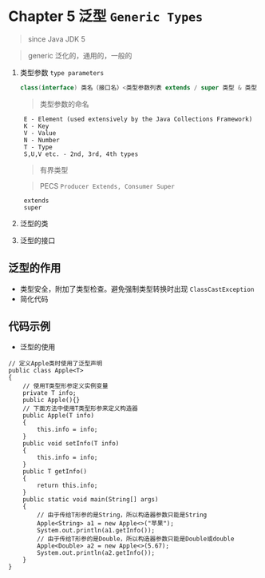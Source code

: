 # Chapter 5 泛型 `Generic Types`

> since Java JDK 5

> generic 泛化的，通用的，一般的

1. 类型参数 `type parameters`
    ```java
    class(interface) 类名（接口名）<类型参数列表 extends / super 类型 & 类型 & ...> {...}
    ```
    
    > 类型参数的命名

        E - Element (used extensively by the Java Collections Framework)
        K - Key
        V - Value
        N - Number
        T - Type
        S,U,V etc. - 2nd, 3rd, 4th types
        
    > 有界类型

    > PECS `Producer Extends, Consumer Super`
      
        extends
        super
   
2. 泛型的类
3. 泛型的接口

## 泛型的作用
- 类型安全，附加了类型检查。避免强制类型转换时出现 `ClassCastException`
- 简化代码

## 代码示例
- 泛型的使用

```
// 定义Apple类时使用了泛型声明
public class Apple<T>
{
    // 使用T类型形参定义实例变量
    private T info;
    public Apple(){}
    // 下面方法中使用T类型形参来定义构造器
    public Apple(T info)
    {
        this.info = info;
    }
    public void setInfo(T info)
    {
        this.info = info;
    }
    public T getInfo()
    {
        return this.info;
    }
    public static void main(String[] args)
    {
        // 由于传给T形参的是String，所以构造器参数只能是String
        Apple<String> a1 = new Apple<>("苹果");
        System.out.println(a1.getInfo());
        // 由于传给T形参的是Double，所以构造器参数只能是Double或double
        Apple<Double> a2 = new Apple<>(5.67);
        System.out.println(a2.getInfo());
    }
}
```
